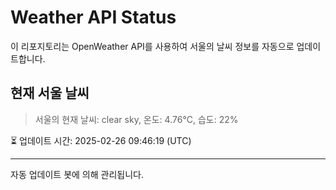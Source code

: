 
# Weather API Status

이 리포지토리는 OpenWeather API를 사용하여 서울의 날씨 정보를 자동으로 업데이트합니다.

## 현재 서울 날씨
> 서울의 현재 날씨: clear sky, 온도: 4.76°C, 습도: 22%

⏳ 업데이트 시간: 2025-02-26 09:46:19 (UTC)

---
자동 업데이트 봇에 의해 관리됩니다.
